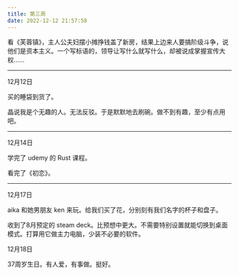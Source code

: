 ```yaml
---
title: 第三周
date: 2022-12-12 21:57:58
---
```

看《芙蓉镇》，主人公夫妇摆小摊挣钱盖了新房，结果上边来人要搞阶级斗争，说他们是资本主义。一个写标语的，领导让写什么就写什么，却被说成掌握宣传大权……

---

12月12日

买的睡袋到货了。

晶说我是个无趣的人。无法反驳。于是默默地去刷碗。做不到有趣，至少有点用吧。

---

12月14日

学完了 udemy 的 Rust 课程。

看完了《初恋》。

---

12月17日

aika 和她男朋友 ken 来玩。给我们买了花，分别刻有我们名字的杯子和盘子。

收到了8月预定的 steam deck。比预想中更大。不需要特别设置就能切换到桌面模式。打算用它做主力电脑，少装不必要的软件。

12月18日

37周岁生日。有人爱，有事做。挺好。